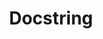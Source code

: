 ---
git: https://github.com/docstringFr
logohandle: docstringfr
sort: docstring
title: Docstring
twitter: https://x.com/docstringfr
website: https://www.docstring.fr/
youtube: https://youtube.com/c/docstring
---